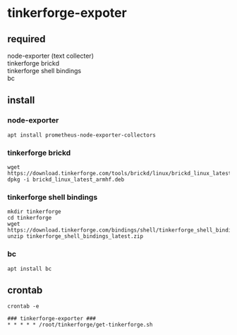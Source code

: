 # tinkerforge-expoter
## required
node-exporter (text collecter)  
tinkerforge brickd  
tinkerforge shell bindings  
bc  

## install
### node-exporter
```
apt install prometheus-node-exporter-collectors
```

### tinkerforge brickd 
```
wget https://download.tinkerforge.com/tools/brickd/linux/brickd_linux_latest_armhf.deb
dpkg -i brickd_linux_latest_armhf.deb
```

### tinkerforge shell bindings
```
mkdir tinkerforge
cd tinkerforge
wget https://download.tinkerforge.com/bindings/shell/tinkerforge_shell_bindings_latest.zip  
unzip tinkerforge_shell_bindings_latest.zip  
```

### bc
```
apt install bc
```

## crontab
```
crontab -e
```
```
### tinkerforge-exporter ###
* * * * * /root/tinkerforge/get-tinkerforge.sh
```
